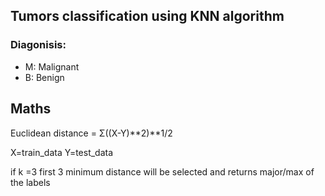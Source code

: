 
## Tumors classification using KNN algorithm
### Diagonisis:
- M: Malignant
- B: Benign

## Maths
Euclidean distance = Σ((X-Y)**2)**1/2
 
 X=train_data
 Y=test_data
 
 if k =3 first 3 minimum distance will be selected and returns major/max of  the labels


